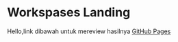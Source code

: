 # Workspases Landing

Hello,link dibawah untuk mereview hasilnya
[GitHub Pages](https://ahmadsabili0081.github.io/Workspases/)

